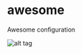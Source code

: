 awesome
=======

Awesome configuration

![alt tag](https://raw.github.com/hybris42/awesome/master/screenshot.png)